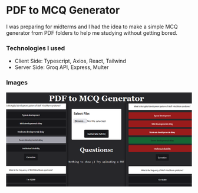 # PDF to MCQ Generator

I was preparing for midterms and I had the idea to make a simple MCQ generator from PDF folders to help me studying without getting bored.

### Technologies I used
- Client Side: Typescript, Axios, React, Tailwind
- Server Side: Groq API, Express, Multer

### Images
![](https://github.com/oebelus/pdf-to-mcq/blob/9a7c4228f55e17afe9978ccf4a01265ecbcaf775/image.png)
